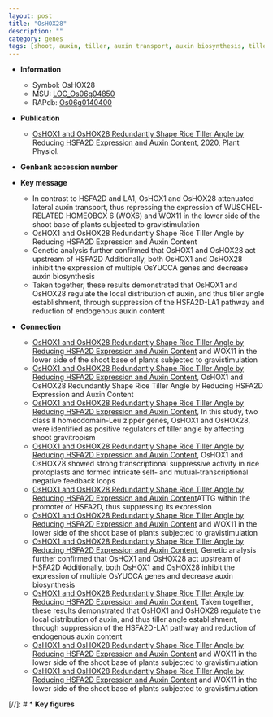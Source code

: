 ```yaml
---
layout: post
title: "OsHOX28"
description: ""
category: genes
tags: [shoot, auxin, tiller, auxin transport, auxin biosynthesis, tiller angle]
---
```


* **Information**  
    + Symbol: OsHOX28  
    + MSU: [LOC_Os06g04850](http://rice.plantbiology.msu.edu/cgi-bin/ORF_infopage.cgi?orf=LOC_Os06g04850)  
    + RAPdb: [Os06g0140400](http://rapdb.dna.affrc.go.jp/viewer/gbrowse_details/irgsp1?name=Os06g0140400)  

* **Publication**  
    + [OsHOX1 and OsHOX28 Redundantly Shape Rice Tiller Angle by Reducing HSFA2D Expression and Auxin Content](http://www.ncbi.nlm.nih.gov/pubmed?term=OsHOX1+and+OsHOX28+Redundantly+Shape+Rice+Tiller+Angle+by+Reducing+HSFA2D+Expression+and+Auxin+Content%5BTitle%5D), 2020, Plant Physiol.

* **Genbank accession number**  

* **Key message**  
    + In contrast to HSFA2D and LA1, OsHOX1 and OsHOX28 attenuated lateral auxin transport, thus repressing the expression of WUSCHEL-RELATED HOMEOBOX 6 (WOX6) and WOX11 in the lower side of the shoot base of plants subjected to gravistimulation
    + OsHOX1 and OsHOX28 Redundantly Shape Rice Tiller Angle by Reducing HSFA2D Expression and Auxin Content
    + Genetic analysis further confirmed that OsHOX1 and OsHOX28 act upstream of HSFA2D Additionally, both OsHOX1 and OsHOX28 inhibit the expression of multiple OsYUCCA genes and decrease auxin biosynthesis
    + Taken together, these results demonstrated that OsHOX1 and OsHOX28 regulate the local distribution of auxin, and thus tiller angle establishment, through suppression of the HSFA2D-LA1 pathway and reduction of endogenous auxin content

* **Connection**  
    + [OsHOX1 and OsHOX28 Redundantly Shape Rice Tiller Angle by Reducing HSFA2D Expression and Auxin Content](WOX6) and WOX11 in the lower side of the shoot base of plants subjected to gravistimulation
    + [OsHOX1 and OsHOX28 Redundantly Shape Rice Tiller Angle by Reducing HSFA2D Expression and Auxin Content](http://www.ncbi.nlm.nih.gov/pubmed?term=OsHOX1+and+OsHOX28+Redundantly+Shape+Rice+Tiller+Angle+by+Reducing+HSFA2D+Expression+and+Auxin+Content%5BTitle%5D), OsHOX1 and OsHOX28 Redundantly Shape Rice Tiller Angle by Reducing HSFA2D Expression and Auxin Content
    + [OsHOX1 and OsHOX28 Redundantly Shape Rice Tiller Angle by Reducing HSFA2D Expression and Auxin Content](http://www.ncbi.nlm.nih.gov/pubmed?term=OsHOX1+and+OsHOX28+Redundantly+Shape+Rice+Tiller+Angle+by+Reducing+HSFA2D+Expression+and+Auxin+Content%5BTitle%5D),  In this study, two class II homeodomain-Leu zipper genes, OsHOX1 and OsHOX28, were identified as positive regulators of tiller angle by affecting shoot gravitropism
    + [OsHOX1 and OsHOX28 Redundantly Shape Rice Tiller Angle by Reducing HSFA2D Expression and Auxin Content](http://www.ncbi.nlm.nih.gov/pubmed?term=OsHOX1+and+OsHOX28+Redundantly+Shape+Rice+Tiller+Angle+by+Reducing+HSFA2D+Expression+and+Auxin+Content%5BTitle%5D),  OsHOX1 and OsHOX28 showed strong transcriptional suppressive activity in rice protoplasts and formed intricate self- and mutual-transcriptional negative feedback loops
    + [OsHOX1 and OsHOX28 Redundantly Shape Rice Tiller Angle by Reducing HSFA2D Expression and Auxin Content](C/G)ATTG within the promoter of HSFA2D, thus suppressing its expression
    + [OsHOX1 and OsHOX28 Redundantly Shape Rice Tiller Angle by Reducing HSFA2D Expression and Auxin Content](WOX6) and WOX11 in the lower side of the shoot base of plants subjected to gravistimulation
    + [OsHOX1 and OsHOX28 Redundantly Shape Rice Tiller Angle by Reducing HSFA2D Expression and Auxin Content](http://www.ncbi.nlm.nih.gov/pubmed?term=OsHOX1+and+OsHOX28+Redundantly+Shape+Rice+Tiller+Angle+by+Reducing+HSFA2D+Expression+and+Auxin+Content%5BTitle%5D),  Genetic analysis further confirmed that OsHOX1 and OsHOX28 act upstream of HSFA2D Additionally, both OsHOX1 and OsHOX28 inhibit the expression of multiple OsYUCCA genes and decrease auxin biosynthesis
    + [OsHOX1 and OsHOX28 Redundantly Shape Rice Tiller Angle by Reducing HSFA2D Expression and Auxin Content](http://www.ncbi.nlm.nih.gov/pubmed?term=OsHOX1+and+OsHOX28+Redundantly+Shape+Rice+Tiller+Angle+by+Reducing+HSFA2D+Expression+and+Auxin+Content%5BTitle%5D),  Taken together, these results demonstrated that OsHOX1 and OsHOX28 regulate the local distribution of auxin, and thus tiller angle establishment, through suppression of the HSFA2D-LA1 pathway and reduction of endogenous auxin content
    + [OsHOX1 and OsHOX28 Redundantly Shape Rice Tiller Angle by Reducing HSFA2D Expression and Auxin Content](WOX6) and WOX11 in the lower side of the shoot base of plants subjected to gravistimulation
    + [OsHOX1 and OsHOX28 Redundantly Shape Rice Tiller Angle by Reducing HSFA2D Expression and Auxin Content](WOX6) and WOX11 in the lower side of the shoot base of plants subjected to gravistimulation

[//]: # * **Key figures**  


